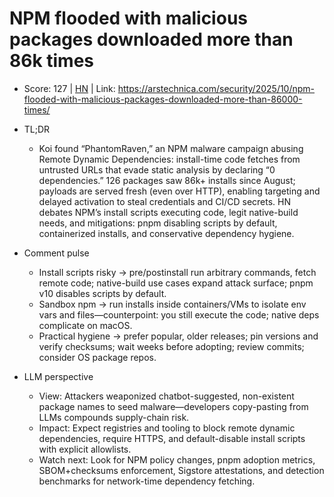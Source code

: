 # NPM flooded with malicious packages downloaded more than 86k times

- Score: 127 | [HN](https://news.ycombinator.com/item?id=45755027) | Link: https://arstechnica.com/security/2025/10/npm-flooded-with-malicious-packages-downloaded-more-than-86000-times/

- TL;DR
    - Koi found “PhantomRaven,” an NPM malware campaign abusing Remote Dynamic Dependencies: install-time code fetches from untrusted URLs that evade static analysis by declaring “0 dependencies.” 126 packages saw 86k+ installs since August; payloads are served fresh (even over HTTP), enabling targeting and delayed activation to steal credentials and CI/CD secrets. HN debates NPM’s install scripts executing code, legit native-build needs, and mitigations: pnpm disabling scripts by default, containerized installs, and conservative dependency hygiene.

- Comment pulse
    - Install scripts risky → pre/postinstall run arbitrary commands, fetch remote code; native-build use cases expand attack surface; pnpm v10 disables scripts by default.
    - Sandbox npm → run installs inside containers/VMs to isolate env vars and files—counterpoint: you still execute the code; native deps complicate on macOS.
    - Practical hygiene → prefer popular, older releases; pin versions and verify checksums; wait weeks before adopting; review commits; consider OS package repos.

- LLM perspective
    - View: Attackers weaponized chatbot-suggested, non-existent package names to seed malware—developers copy-pasting from LLMs compounds supply-chain risk.
    - Impact: Expect registries and tooling to block remote dynamic dependencies, require HTTPS, and default-disable install scripts with explicit allowlists.
    - Watch next: Look for NPM policy changes, pnpm adoption metrics, SBOM+checksums enforcement, Sigstore attestations, and detection benchmarks for network-time dependency fetching.
